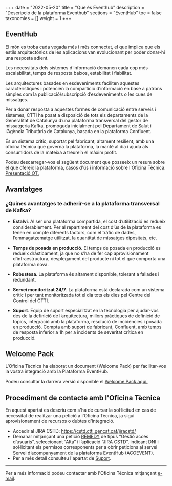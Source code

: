 +++
date        = "2022-05-20"
title       = "Què és Eventhub"
description = "Descripció de la plataforma Eventhub"
sections    = "EventHub"
toc         = false
taxonomies  = []
weight      = 1
+++

## EventHub

El món es troba cada vegada més i més connectat, el que implica que els estils arquitectònics de les aplicacions van evolucionant per poder donar-hi una resposta adient.

Les necessitats dels sistemes d’informació demanen cada cop més escalabilitat, temps de resposta baixos, estabilitat i fiabilitat.

Les arquitectures basades en esdeveniments faciliten aquestes característiques i potencien la compartició d’informació en base a patrons simples com la publicació/subscripció d’esdeveniments o les cues de missatges.

Per a donar resposta a aquestes formes de comunicació entre serveis i sistemes, CTTI ha posat a disposició de tots els departaments de la Generalitat de Catalunya d’una plataforma transversal del gestor de missatgeria Kafka, promoguda inicialment pel Departament de Salut i l’Agència Tributària de Catalunya, basada en la plataforma Confluent.

És un sistema crític, suportat pel fabricant, altament resilient, amb una oficina tècnica que governa la plataforma, la manté al dia i ajuda als consumidors de la mateixa a treure’n el màxim profit.

Podeu descarregar-vos el següent document que posseeix un resum sobre el que ofereix la plataforma, casos d'ús i informació sobre l'Oficina Tècnica. [Presentació OT.](/related/eventhub/EventHubOFT_latest.pdf)

## Avantatges

### ¿Quines avantatges te adherir-se a la plataforma transversal de Kafka?

- **Estalvi**. Al ser una plataforma compartida, el cost d’utilització es redueix considerablement. Per al repartiment del cost d’ús de la plataforma es tenen en compte diferents factors, com el tràfic de dades, l’emmagatzematge utilitzat, la quantitat de missatges dipositats, etc.

- **Temps de posada en producció**. El temps de posada en producció es redueix dràsticament, ja que no s’ha de fer cap aprovisionament d’infraestructura, desplegament del producte ni tot el que comporta una plataforma nova.

- **Robustesa**. La plataforma és altament disponible, tolerant a fallades i redundant.

- **Servei monitoritzat 24/7**. La plataforma està declarada com un sistema crític i per tant monitoritzada tot el dia tots els dies pel Centre del Control del CTTI.

- **Suport**. Equip de suport especialitzat en la tecnologia per ajudar-vos des de la definició de l’arquitectura, millors pràctiques de definició de topics, integració amb la plataforma, resolució de incidències i posada en producció. Compta amb suport de fabricant, Confluent, amb temps de resposta inferior a 1h per a incidents de severitat crítica en producció.

## Welcome Pack
L'Oficina Tècnica ha elaborat un document (Welcome Pack) per facilitar-vos la vostra integració amb la Plataforma EventHub.

Podeu consultar la darrera versió disponible el [Welcome Pack aquí.](/related/eventhub/WelcomePackKafka_latest.pdf)



## Procediment de contacte amb l'Oficina Tècnica
En aquest apartat es descriu com s'ha de cursar la sol·licitud en cas de necessitat de realitzar una petició a l'Oficina Tècnica, ja sigui aprovisionament de recursos o dubtes d'integració.
- Accedir al JIRA CSTD: https://cstd.ctti.gencat.cat/jiracstd/
- Demanar mitjançant una petició [REMEDY](https://pautic.gencat.cat/) de tipus “Gestió accés d’usuaris”, seleccionant “Alta” i l’aplicació “JIRA CSTD”, indicant DNI i sol·licitant els permisos corresponents per a obrir peticions al servei Servei d’acompanyament de la plataforma EventHub (ACOEVENT).
- Per a més detall consulteu l'apartat de  [Suport](/plataformes/eventhub/Suport/).
---
Per a més informació podeu contactar amb l'Oficina Tècnica mitjançant [e-mail](mailto:eventhub.ctti@gencat.cat). 
